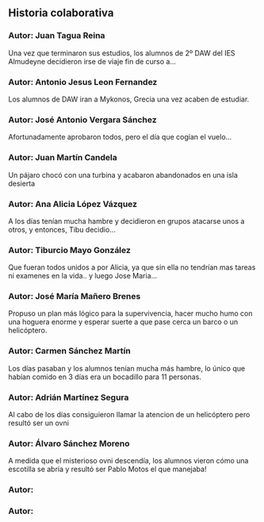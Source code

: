 ﻿## Historia colaborativa

### Autor: Juan Tagua Reina
Una vez que terminaron sus estudios, los alumnos de 2º DAW del IES Almudeyne decidieron irse de viaje fin de curso a...

### Autor: Antonio Jesus Leon Fernandez
Los alumnos de DAW iran a Mykonos, Grecia una vez acaben de estudiar. 

### Autor: José Antonio Vergara Sánchez
Afortunadamente aprobaron todos, pero el día que cogían el vuelo...

### Autor: Juan Martín Candela
Un pájaro chocó con una turbina y acabaron abandonados en una isla desierta

### Autor: Ana Alicia López Vázquez  
A los días tenían mucha hambre y decidieron en grupos atacarse unos a 
otros, y entonces, Tibu decidio...

### Autor: Tiburcio Mayo González
Que fueran todos unidos a por Alicia, ya que sin ella no tendrían mas tareas ni examenes en la vida.. y luego Jose Maria...

### Autor: José María Mañero Brenes
Propuso un plan más lógico para la supervivencia, hacer mucho humo con una hoguera enorme y esperar suerte a que pase cerca un barco o un helicóptero.

### Autor: Carmen Sánchez Martín
Los días pasaban y los alumnos tenían mucha más hambre, lo único que habían comido en 3 días era un bocadillo para 11 personas.

### Autor: Adrián Martínez Segura
Al cabo de los días consiguieron llamar la atencion de un helicóptero pero resultó ser un ovni

### Autor: Álvaro Sánchez Moreno
A medida que el misterioso ovni descendía, los alumnos vieron cómo una escotilla se abría y resultó ser Pablo Motos el que manejaba!  

### Autor: 


### Autor: 


